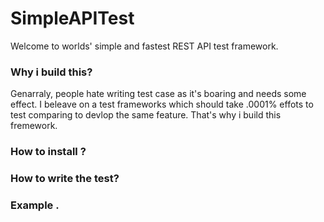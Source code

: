 # SimpleAPITest
Welcome to worlds' simple and fastest REST API test framework. 

### Why i build this?
Genarraly, people hate writing test case as it's boaring and needs some effect.
I beleave on a test frameworks which should take .0001% effots to test comparing to devlop the same feature. That's why i build this fremework. 

### How to install ?


### How to write the test?


### Example .
